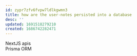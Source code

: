 ```yaml
---
id: zypr7zfv6fvpw7ldlkgwmn3
title: how are the user-notes persisted into a database
desc: ''
updated: 1691518279210
created: 1686742282471
---
```



NextJS apis  
Prisma ORM  
